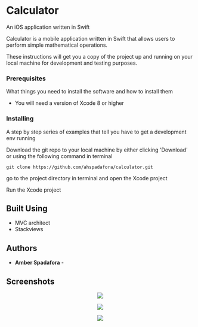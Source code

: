 # Calculator
An iOS application written in Swift

Calculator is a mobile application written in Swift that allows users to perform simple mathematical operations.


These instructions will get you a copy of the project up and running on your local machine for development and testing purposes.

### Prerequisites

What things you need to install the software and how to install them

* You will need a version of Xcode 8 or higher


### Installing

A step by step series of examples that tell you have to get a development env running

Download the git repo to your local machine by either clicking 'Download' or using the following command in terminal

```
git clone https://github.com/ahspadafora/calculator.git
```

go to the project directory in terminal and open the Xcode project 


Run the Xcode project

## Built Using

* MVC architect
* Stackviews

## Authors

* **Amber Spadafora** - 

## Screenshots

<p align="center">
<img src="https://user-images.githubusercontent.com/24783196/28995224-780181f0-7998-11e7-971a-7dbf1c3dec63.png"> </img>
</p>

<p align="center">
<img src='https://user-images.githubusercontent.com/24783196/28995223-780111f2-7998-11e7-9401-138d2d869242.png'> </img>
</p>


<p align="center">
  <img src='https://user-images.githubusercontent.com/24783196/28995234-bd7fb544-7998-11e7-9e3a-29e532710aab.gif'> </img>
</p>

